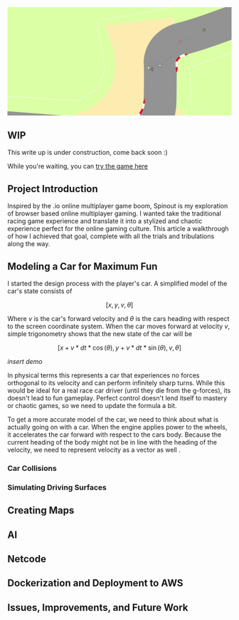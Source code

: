 ![A screenshot of the game](./assets/spinout_background.jpg)

## WIP

This write up is under construction, come back soon :)

While you're waiting, you can [try the game here](http://spinout.eba-njr4i9hj.us-west-2.elasticbeanstalk.com/)

## Project Introduction

Inspired by the .io online multiplayer game boom, Spinout is my exploration of browser based online multiplayer gaming. I wanted take the traditional racing game experience and translate it into a stylized and chaotic experience perfect for the online gaming culture. This article a walkthrough of how I achieved that goal, complete with all the trials and tribulations along the way. 

## Modeling a Car for Maximum Fun

I started the design process with the player's car. A simplified model of the car's state consists of 

$$
[ x, y, v, \theta]
$$

Where $v$ is the car's forward velocity and $\theta$ is the cars heading with respect to the screen coordinate system. When the car moves forward at velocity $v$, simple trigonometry shows that the new state of the car will be

$$
[x + v*dt*\cos{(\theta)}, y + v*dt*\sin{(\theta)}, v, \theta]
$$

*insert demo*

In physical terms this represents a car that experiences no forces orthogonal to its velocity and can perform infinitely sharp turns. While this would be ideal for a real race car driver (until they die from the g-forces), its doesn't lead to fun gameplay. Perfect control doesn't lend itself to mastery or chaotic games, so we need to update the formula a bit.

To get a more accurate model of the car, we need to think about what is actually going on with a car. When the engine applies power to the wheels, it accelerates the car forward with respect to the cars body. Because the current heading of the body might not be in line with the heading of the velocity, we need to represent velocity as a vector as well .

### Car Collisions

### Simulating Driving Surfaces

## Creating Maps

## AI

## Netcode

## Dockerization and Deployment to AWS

## Issues, Improvements, and Future Work